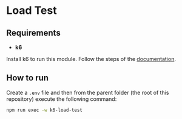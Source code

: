 # Load Test

## Requirements

- **k6**

 Install k6 to run this module. Follow the steps of the [documentation](https://k6.io/docs/get-started/installation/).
 
## How to run

Create a `.env` file and then from the parent folder (the root of this repository) execute the following command:

``` sh
npm run exec -w k6-load-test
```
